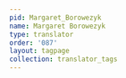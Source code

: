 ```yaml
---
pid: Margaret_Borowezyk
name: Margaret Borowezyk
type: translator
order: '087'
layout: tagpage
collection: translator_tags
---
```

